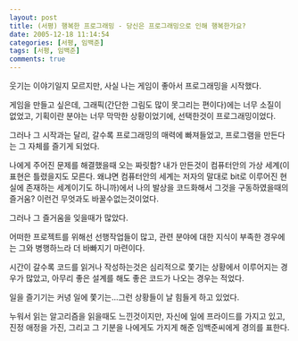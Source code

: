```yaml
---
layout: post
title: (서평) 행복한 프로그래밍 - 당신은 프로그래밍으로 인해 행복한가요?
date: 2005-12-18 11:14:54
categories: [서평, 임백준]
tags: [서평, 임백준]
comments: true
---
```

웃기는 이야기일지 모르지만, 사실 나는 게임이 좋아서 프로그래밍을 시작했다. 

게임을 만들고 싶은데, 그래픽(간단한 그림도 많이 못그리는 편이다)에는 너무 소질이 없었고, 기획이란 분야는 너무 막막한 상황이었기에, 선택한것이 프로그래밍이었다. 

그러나 그 시작과는 달리, 갈수록 프로그래밍의 매력에 빠져들었고, 프로그램을 만든다는 그 자체를 즐기게 되었다. 

나에게 주어진 문제를 해결했을때 오는 짜릿함? 내가 만든것이 컴퓨터안의 가상 세계(이 표현은 틀렸을지도 모른다. 왜냐면 컴퓨터안의 세계는 저자의 말대로 bit로 이루어진 현실에 존재하는 세계이기도 하니까)에서 나의 발상을 코드화해서 그것을 구동하였을때의 즐거움? 이런건 무엇과도 바꿀수없는것이었다. 

그러나 그 즐거움을 잊을때가 많았다. 

어떠한 프로젝트를 위해선 선행작업들이 많고, 관련 분야에 대한 지식이 부족한 경우에는 그와 병행하느라 더 바빠지기 마련이다. 

시간이 갈수록 코드를 읽거나 작성하는것은 심리적으로 쫓기는 상황에서 이루어지는 경우가 많았고, 아무리 좋은 설계를 해도 좋은 코드가 나오는 경우는 적었다.

일을 즐기기는 커녕 일에 쫓기는...그런 상황들이 날 힘들게 하고 있었다. 

누워서 읽는 알고리즘을 읽을때도 느낀것이지만, 자신에 일에 프라이드를 가지고 있고, 진정 애정을 가진, 그리고 그 기분을 나에게도 가지게 해준 임백준씨에게 경의를 표한다. 